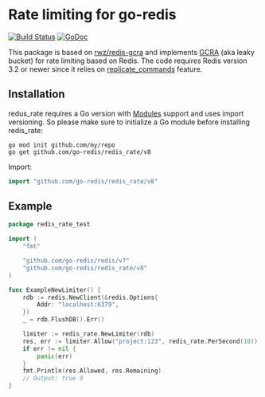 # Rate limiting for go-redis

[![Build Status](https://travis-ci.org/go-redis/redis_rate.svg?branch=master)](https://travis-ci.org/go-redis/redis_rate)
[![GoDoc](https://godoc.org/github.com/go-redis/redis_rate?status.svg)](https://godoc.org/github.com/go-redis/redis_rate)

This package is based on [rwz/redis-gcra](https://github.com/rwz/redis-gcra) and implements [GCRA](https://en.wikipedia.org/wiki/Generic_cell_rate_algorithm) (aka leaky bucket) for rate limiting based on Redis. The code requires Redis version 3.2 or newer since it relies on [replicate_commands](https://redis.io/commands/eval#replicating-commands-instead-of-scripts) feature.

## Installation

redus_rate requires a Go version with [Modules](https://github.com/golang/go/wiki/Modules) support and uses import versioning. So please make sure to initialize a Go module before installing redis_rate:

``` shell
go mod init github.com/my/repo
go get github.com/go-redis/redis_rate/v8
```

Import:

``` go
import "github.com/go-redis/redis_rate/v8"
```

## Example

``` go
package redis_rate_test

import (
	"fmt"

	"github.com/go-redis/redis/v7"
	"github.com/go-redis/redis_rate/v8"
)

func ExampleNewLimiter() {
	rdb := redis.NewClient(&redis.Options{
		Addr: "localhost:6379",
	})
	_ = rdb.FlushDB().Err()

	limiter := redis_rate.NewLimiter(rdb)
	res, err := limiter.Allow("project:123", redis_rate.PerSecond(10))
	if err != nil {
		panic(err)
	}
	fmt.Println(res.Allowed, res.Remaining)
	// Output: true 9
}
```

